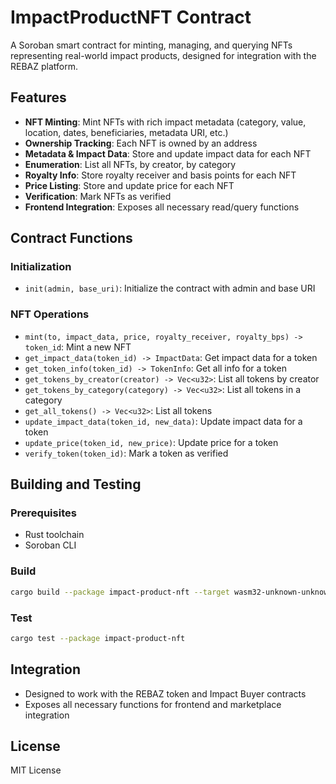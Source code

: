 # ImpactProductNFT Contract

A Soroban smart contract for minting, managing, and querying NFTs representing real-world impact products, designed for integration with the REBAZ platform.

## Features

- **NFT Minting**: Mint NFTs with rich impact metadata (category, value, location, dates, beneficiaries, metadata URI, etc.)
- **Ownership Tracking**: Each NFT is owned by an address
- **Metadata & Impact Data**: Store and update impact data for each NFT
- **Enumeration**: List all NFTs, by creator, by category
- **Royalty Info**: Store royalty receiver and basis points for each NFT
- **Price Listing**: Store and update price for each NFT
- **Verification**: Mark NFTs as verified
- **Frontend Integration**: Exposes all necessary read/query functions

## Contract Functions

### Initialization

- `init(admin, base_uri)`: Initialize the contract with admin and base URI

### NFT Operations

- `mint(to, impact_data, price, royalty_receiver, royalty_bps) -> token_id`: Mint a new NFT
- `get_impact_data(token_id) -> ImpactData`: Get impact data for a token
- `get_token_info(token_id) -> TokenInfo`: Get all info for a token
- `get_tokens_by_creator(creator) -> Vec<u32>`: List all tokens by creator
- `get_tokens_by_category(category) -> Vec<u32>`: List all tokens in a category
- `get_all_tokens() -> Vec<u32>`: List all tokens
- `update_impact_data(token_id, new_data)`: Update impact data for a token
- `update_price(token_id, new_price)`: Update price for a token
- `verify_token(token_id)`: Mark a token as verified

## Building and Testing

### Prerequisites

- Rust toolchain
- Soroban CLI

### Build

```bash
cargo build --package impact-product-nft --target wasm32-unknown-unknown --release
```

### Test

```bash
cargo test --package impact-product-nft
```

## Integration

- Designed to work with the REBAZ token and Impact Buyer contracts
- Exposes all necessary functions for frontend and marketplace integration

## License

MIT License
